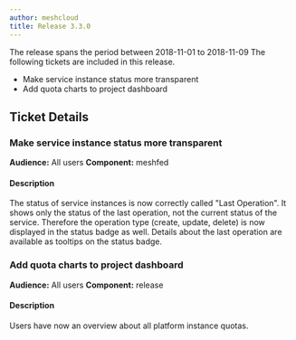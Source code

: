 ```yaml
---
author: meshcloud
title: Release 3.3.0
---
```


The release spans the period between 2018-11-01 to 2018-11-09
The following tickets are included in this release.
* Make service instance status more transparent
* Add quota charts to project dashboard
<!--truncate-->

## Ticket Details
### Make service instance status more transparent
**Audience:** All users **Component:** meshfed

#### Description
The status of service instances is now correctly called "Last Operation". It shows only the status of the last operation, not the current status of the service. Therefore the operation type (create, update, delete) is now displayed in the status badge as well. Details about the last operation are available as tooltips on the status badge.

### Add quota charts to project dashboard
**Audience:** All users **Component:** release

#### Description
Users have now an overview about all platform instance quotas.

